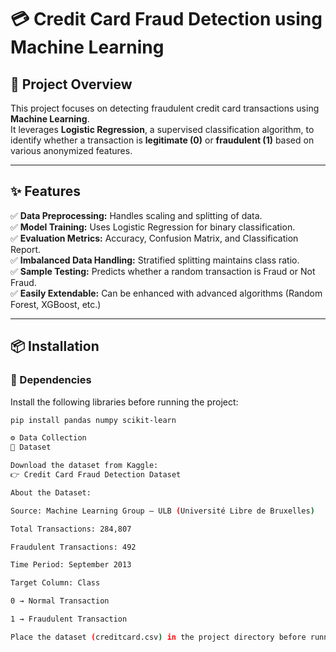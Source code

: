 # 💳 Credit Card Fraud Detection using Machine Learning

## 🧠 Project Overview
This project focuses on detecting fraudulent credit card transactions using **Machine Learning**.  
It leverages **Logistic Regression**, a supervised classification algorithm, to identify whether a transaction is **legitimate (0)** or **fraudulent (1)** based on various anonymized features.

---

## ✨ Features
✅ **Data Preprocessing:** Handles scaling and splitting of data.  
✅ **Model Training:** Uses Logistic Regression for binary classification.  
✅ **Evaluation Metrics:** Accuracy, Confusion Matrix, and Classification Report.  
✅ **Imbalanced Data Handling:** Stratified splitting maintains class ratio.  
✅ **Sample Testing:** Predicts whether a random transaction is Fraud or Not Fraud.  
✅ **Easily Extendable:** Can be enhanced with advanced algorithms (Random Forest, XGBoost, etc.)

---

## 📦 Installation

### 🧩 Dependencies
Install the following libraries before running the project:

```bash
pip install pandas numpy scikit-learn

⚙️ Data Collection
📁 Dataset

Download the dataset from Kaggle:
👉 Credit Card Fraud Detection Dataset

About the Dataset:

Source: Machine Learning Group – ULB (Université Libre de Bruxelles)

Total Transactions: 284,807

Fraudulent Transactions: 492

Time Period: September 2013

Target Column: Class

0 → Normal Transaction

1 → Fraudulent Transaction

Place the dataset (creditcard.csv) in the project directory before running the script.
